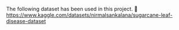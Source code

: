 
The following dataset has been used in this project.
🔴 https://www.kaggle.com/datasets/nirmalsankalana/sugarcane-leaf-disease-dataset
